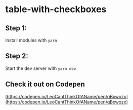 # table-with-checkboxes

## Step 1:
Install modules with
`yarn`

## Step 2:
Start the dev server with
`yarn dev`

## Check it out on Codepen
[https://codepen.io/LeoCantThinkOfAName/pen/qBxwozx](https://codepen.io/LeoCantThinkOfAName/pen/qBxwozx)

